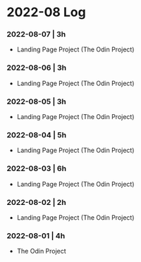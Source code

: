 # 2022-08 Log

### 2022-08-07 | 3h
- Landing Page Project (The Odin Project)

### 2022-08-06 | 3h
- Landing Page Project (The Odin Project)

### 2022-08-05 | 3h
- Landing Page Project (The Odin Project)

### 2022-08-04 | 5h
- Landing Page Project (The Odin Project)

### 2022-08-03 | 6h
- Landing Page Project (The Odin Project)

### 2022-08-02 | 2h
- Landing Page Project (The Odin Project)

### 2022-08-01 | 4h
- The Odin Project
